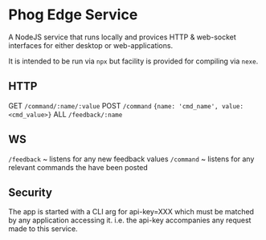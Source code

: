 # Phog Edge Service

A NodeJS service that runs locally and provices HTTP & web-socket interfaces for either desktop or web-applications.

It is intended to be run via `npx` but facility is provided for compiling via `nexe`.


## HTTP

GET `/command/:name/:value`
POST `/command` `{name: 'cmd_name', value: <cmd_value>}`
ALL `/feedback/:name`


## WS

`/feedback` ~ listens for any new feedback values
`/command` ~ listens for any relevant commands the have been posted


## Security

The app is started with a CLI arg for api-key=XXX which must be matched by any application accessing it.
i.e. the api-key accompanies any request made to this service.
